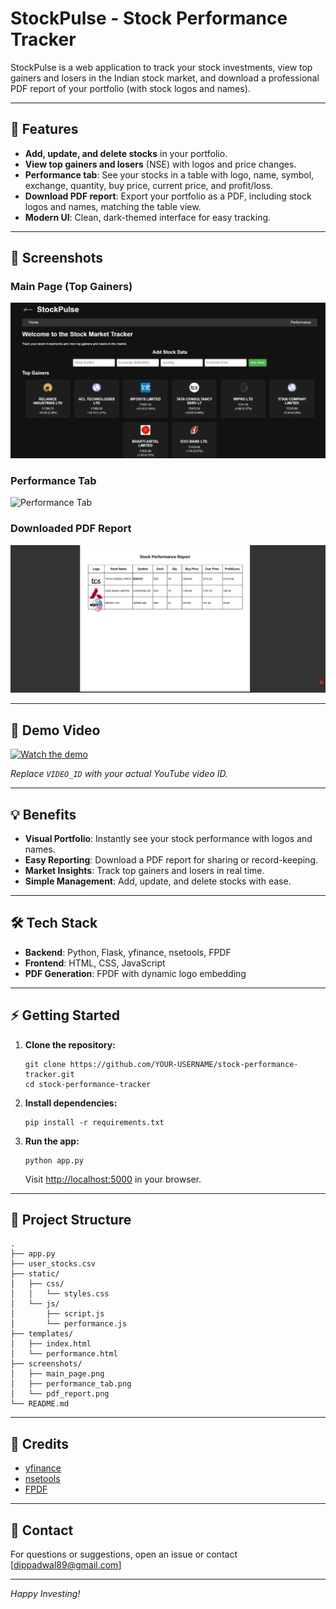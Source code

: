 # StockPulse - Stock Performance Tracker

StockPulse is a web application to track your stock investments, view top gainers and losers in the Indian stock market, and download a professional PDF report of your portfolio (with stock logos and names).

---

## 🚀 Features

- **Add, update, and delete stocks** in your portfolio.
- **View top gainers and losers** (NSE) with logos and price changes.
- **Performance tab**: See your stocks in a table with logo, name, symbol, exchange, quantity, buy price, current price, and profit/loss.
- **Download PDF report**: Export your portfolio as a PDF, including stock logos and names, matching the table view.
- **Modern UI**: Clean, dark-themed interface for easy tracking.

---

## 📸 Screenshots

### Main Page (Top Gainers)
![Main Page](screenshots/mainpage.jpg)

### Performance Tab
![Performance Tab](screenshots/screenshoot/performancepage.jpg)

### Downloaded PDF Report
![PDF Report](screenshots/screenshot/downlodereport.jpg)

---

## 🎥 Demo Video

[![Watch the demo](https://img.youtube.com/vi/VIDEO_ID/0.jpg)](https://www.youtube.com/watch?v=VIDEO_ID)

*Replace `VIDEO_ID` with your actual YouTube video ID.*

---

## 💡 Benefits

- **Visual Portfolio**: Instantly see your stock performance with logos and names.
- **Easy Reporting**: Download a PDF report for sharing or record-keeping.
- **Market Insights**: Track top gainers and losers in real time.
- **Simple Management**: Add, update, and delete stocks with ease.

---

## 🛠️ Tech Stack

- **Backend**: Python, Flask, yfinance, nsetools, FPDF
- **Frontend**: HTML, CSS, JavaScript
- **PDF Generation**: FPDF with dynamic logo embedding

---

## ⚡ Getting Started

1. **Clone the repository:**
    ```
    git clone https://github.com/YOUR-USERNAME/stock-performance-tracker.git
    cd stock-performance-tracker
    ```

2. **Install dependencies:**
    ```
    pip install -r requirements.txt
    ```

3. **Run the app:**
    ```
    python app.py
    ```
    Visit [http://localhost:5000](http://localhost:5000) in your browser.

---

## 📂 Project Structure

```
.
├── app.py
├── user_stocks.csv
├── static/
│   ├── css/
│   │   └── styles.css
│   └── js/
│       ├── script.js
│       └── performance.js
├── templates/
│   ├── index.html
│   └── performance.html
├── screenshots/
│   ├── main_page.png
│   ├── performance_tab.png
│   └── pdf_report.png
└── README.md
```

---

## 🙏 Credits

- [yfinance](https://github.com/ranaroussi/yfinance)
- [nsetools](https://github.com/vsjha18/nsetools)
- [FPDF](https://pyfpdf.github.io/)

---

## 📧 Contact

For questions or suggestions, open an issue or contact [dippadwal89@gmail.com]

---

*Happy Investing!*